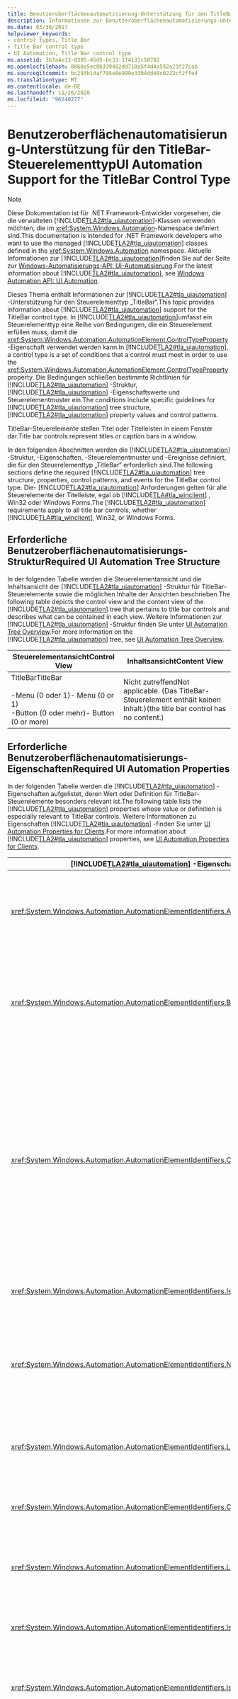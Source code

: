 ```yaml
---
title: Benutzeroberflächenautomatisierung-Unterstützung für den TitleBar-Steuerelementtyp
description: Informationen zur Benutzeroberflächenautomatisierungs-Unterstützung für den TitleBar-Steuerelement-Typ. Erlernen Sie die erforderliche Struktur, Eigenschaften, Steuerelement Muster und Ereignisse.
ms.date: 03/30/2017
helpviewer_keywords:
- control types, Title Bar
- Title Bar control type
- UI Automation, Title Bar control type
ms.assetid: 3b7a4e13-0305-45d5-bc33-1f4133c50782
ms.openlocfilehash: 8860a5ec8b339482dd710a5f4d4a592a23f27cab
ms.sourcegitcommit: bc293b14af795e0e999e3304dd40c0222cf2ffe4
ms.translationtype: MT
ms.contentlocale: de-DE
ms.lasthandoff: 11/26/2020
ms.locfileid: "96240277"
---
```

# <a name="ui-automation-support-for-the-titlebar-control-type"></a><span data-ttu-id="2c2af-104">Benutzeroberflächenautomatisierung-Unterstützung für den TitleBar-Steuerelementtyp</span><span class="sxs-lookup"><span data-stu-id="2c2af-104">UI Automation Support for the TitleBar Control Type</span></span>

> [!NOTE]
> <span data-ttu-id="2c2af-105">Diese Dokumentation ist für .NET Framework-Entwickler vorgesehen, die die verwalteten [!INCLUDE[TLA2#tla_uiautomation](../../../includes/tla2sharptla-uiautomation-md.md)]-Klassen verwenden möchten, die im <xref:System.Windows.Automation>-Namespace definiert sind.</span><span class="sxs-lookup"><span data-stu-id="2c2af-105">This documentation is intended for .NET Framework developers who want to use the managed [!INCLUDE[TLA2#tla_uiautomation](../../../includes/tla2sharptla-uiautomation-md.md)] classes defined in the <xref:System.Windows.Automation> namespace.</span></span> <span data-ttu-id="2c2af-106">Aktuelle Informationen zur [!INCLUDE[TLA2#tla_uiautomation](../../../includes/tla2sharptla-uiautomation-md.md)]finden Sie auf der Seite zur [Windows-Automatisierungs-API: UI-Automatisierung](/windows/win32/winauto/entry-uiauto-win32).</span><span class="sxs-lookup"><span data-stu-id="2c2af-106">For the latest information about [!INCLUDE[TLA2#tla_uiautomation](../../../includes/tla2sharptla-uiautomation-md.md)], see [Windows Automation API: UI Automation](/windows/win32/winauto/entry-uiauto-win32).</span></span>  
  
 <span data-ttu-id="2c2af-107">Dieses Thema enthält Informationen zur [!INCLUDE[TLA2#tla_uiautomation](../../../includes/tla2sharptla-uiautomation-md.md)] -Unterstützung für den Steuerelementtyp „TitleBar“.</span><span class="sxs-lookup"><span data-stu-id="2c2af-107">This topic provides information about [!INCLUDE[TLA2#tla_uiautomation](../../../includes/tla2sharptla-uiautomation-md.md)] support for the TitleBar control type.</span></span> <span data-ttu-id="2c2af-108">In [!INCLUDE[TLA2#tla_uiautomation](../../../includes/tla2sharptla-uiautomation-md.md)]umfasst ein Steuerelementtyp eine Reihe von Bedingungen, die ein Steuerelement erfüllen muss, damit die <xref:System.Windows.Automation.AutomationElement.ControlTypeProperty> -Eigenschaft verwendet werden kann.</span><span class="sxs-lookup"><span data-stu-id="2c2af-108">In [!INCLUDE[TLA2#tla_uiautomation](../../../includes/tla2sharptla-uiautomation-md.md)], a control type is a set of conditions that a control must meet in order to use the <xref:System.Windows.Automation.AutomationElement.ControlTypeProperty> property.</span></span> <span data-ttu-id="2c2af-109">Die Bedingungen schließen bestimmte Richtlinien für [!INCLUDE[TLA2#tla_uiautomation](../../../includes/tla2sharptla-uiautomation-md.md)] -Struktur, [!INCLUDE[TLA2#tla_uiautomation](../../../includes/tla2sharptla-uiautomation-md.md)] -Eigenschaftswerte und Steuerelementmuster ein.</span><span class="sxs-lookup"><span data-stu-id="2c2af-109">The conditions include specific guidelines for [!INCLUDE[TLA2#tla_uiautomation](../../../includes/tla2sharptla-uiautomation-md.md)] tree structure, [!INCLUDE[TLA2#tla_uiautomation](../../../includes/tla2sharptla-uiautomation-md.md)] property values and control patterns.</span></span>  
  
 <span data-ttu-id="2c2af-110">TitleBar-Steuerelemente stellen Titel oder Titelleisten in einem Fenster dar.</span><span class="sxs-lookup"><span data-stu-id="2c2af-110">Title bar controls represent titles or caption bars in a window.</span></span>  
  
 <span data-ttu-id="2c2af-111">In den folgenden Abschnitten werden die [!INCLUDE[TLA2#tla_uiautomation](../../../includes/tla2sharptla-uiautomation-md.md)] -Struktur, -Eigenschaften, -Steuerelementmuster und -Ereignisse definiert, die für den Steuerelementtyp „TitleBar“ erforderlich sind.</span><span class="sxs-lookup"><span data-stu-id="2c2af-111">The following sections define the required [!INCLUDE[TLA2#tla_uiautomation](../../../includes/tla2sharptla-uiautomation-md.md)] tree structure, properties, control patterns, and events for the TitleBar control type.</span></span> <span data-ttu-id="2c2af-112">Die- [!INCLUDE[TLA2#tla_uiautomation](../../../includes/tla2sharptla-uiautomation-md.md)] Anforderungen gelten für alle Steuerelemente der Titelleiste, egal ob [!INCLUDE[TLA#tla_winclient](../../../includes/tlasharptla-winclient-md.md)] , Win32 oder Windows Forms.</span><span class="sxs-lookup"><span data-stu-id="2c2af-112">The [!INCLUDE[TLA2#tla_uiautomation](../../../includes/tla2sharptla-uiautomation-md.md)] requirements apply to all title bar controls, whether [!INCLUDE[TLA#tla_winclient](../../../includes/tlasharptla-winclient-md.md)], Win32, or Windows Forms.</span></span>  
  
<a name="Required_UI_Automation_Tree_Structure"></a>

## <a name="required-ui-automation-tree-structure"></a><span data-ttu-id="2c2af-113">Erforderliche Benutzeroberflächenautomatisierungs-Struktur</span><span class="sxs-lookup"><span data-stu-id="2c2af-113">Required UI Automation Tree Structure</span></span>  

 <span data-ttu-id="2c2af-114">In der folgenden Tabelle werden die Steuerelementansicht und die Inhaltsansicht der [!INCLUDE[TLA2#tla_uiautomation](../../../includes/tla2sharptla-uiautomation-md.md)] -Struktur für TitleBar-Steuerelemente sowie die möglichen Inhalte der Ansichten beschrieben.</span><span class="sxs-lookup"><span data-stu-id="2c2af-114">The following table depicts the control view and the content view of the [!INCLUDE[TLA2#tla_uiautomation](../../../includes/tla2sharptla-uiautomation-md.md)] tree that pertains to title bar controls and describes what can be contained in each view.</span></span> <span data-ttu-id="2c2af-115">Weitere Informationen zur [!INCLUDE[TLA2#tla_uiautomation](../../../includes/tla2sharptla-uiautomation-md.md)] -Struktur finden Sie unter [UI Automation Tree Overview](ui-automation-tree-overview.md).</span><span class="sxs-lookup"><span data-stu-id="2c2af-115">For more information on the [!INCLUDE[TLA2#tla_uiautomation](../../../includes/tla2sharptla-uiautomation-md.md)] tree, see [UI Automation Tree Overview](ui-automation-tree-overview.md).</span></span>  
  
|<span data-ttu-id="2c2af-116">Steuerelementansicht</span><span class="sxs-lookup"><span data-stu-id="2c2af-116">Control View</span></span>|<span data-ttu-id="2c2af-117">Inhaltsansicht</span><span class="sxs-lookup"><span data-stu-id="2c2af-117">Content View</span></span>|  
|------------------|------------------|  
|<span data-ttu-id="2c2af-118">TitleBar</span><span class="sxs-lookup"><span data-stu-id="2c2af-118">TitleBar</span></span><br /><br /> <span data-ttu-id="2c2af-119">-Menu (0 oder 1)</span><span class="sxs-lookup"><span data-stu-id="2c2af-119">-   Menu (0 or 1)</span></span><br /><span data-ttu-id="2c2af-120">-Button (0 oder mehr)</span><span class="sxs-lookup"><span data-stu-id="2c2af-120">-   Button (0 or more)</span></span>|<span data-ttu-id="2c2af-121">Nicht zutreffend</span><span class="sxs-lookup"><span data-stu-id="2c2af-121">Not applicable.</span></span> <span data-ttu-id="2c2af-122">(Das TitleBar-Steuerelement enthält keinen Inhalt.)</span><span class="sxs-lookup"><span data-stu-id="2c2af-122">(the title bar control has no content.)</span></span>|  
  
<a name="Required_UI_Automation_Properties"></a>

## <a name="required-ui-automation-properties"></a><span data-ttu-id="2c2af-123">Erforderliche Benutzeroberflächenautomatisierungs-Eigenschaften</span><span class="sxs-lookup"><span data-stu-id="2c2af-123">Required UI Automation Properties</span></span>  

 <span data-ttu-id="2c2af-124">In der folgenden Tabelle werden die [!INCLUDE[TLA2#tla_uiautomation](../../../includes/tla2sharptla-uiautomation-md.md)] -Eigenschaften aufgelistet, deren Wert oder Definition für TitleBar-Steuerelemente besonders relevant ist.</span><span class="sxs-lookup"><span data-stu-id="2c2af-124">The following table lists the [!INCLUDE[TLA2#tla_uiautomation](../../../includes/tla2sharptla-uiautomation-md.md)] properties whose value or definition is especially relevant to TitleBar controls.</span></span> <span data-ttu-id="2c2af-125">Weitere Informationen zu Eigenschaften [!INCLUDE[TLA2#tla_uiautomation](../../../includes/tla2sharptla-uiautomation-md.md)] -finden Sie unter [UI Automation Properties for Clients](ui-automation-properties-for-clients.md).</span><span class="sxs-lookup"><span data-stu-id="2c2af-125">For more information about [!INCLUDE[TLA2#tla_uiautomation](../../../includes/tla2sharptla-uiautomation-md.md)] properties, see [UI Automation Properties for Clients](ui-automation-properties-for-clients.md).</span></span>  
  
|[!INCLUDE[TLA2#tla_uiautomation](../../../includes/tla2sharptla-uiautomation-md.md)] <span data-ttu-id="2c2af-126">-Eigenschaft</span><span class="sxs-lookup"><span data-stu-id="2c2af-126">Property</span></span>|<span data-ttu-id="2c2af-127">Wert</span><span class="sxs-lookup"><span data-stu-id="2c2af-127">Value</span></span>|<span data-ttu-id="2c2af-128">Notizen</span><span class="sxs-lookup"><span data-stu-id="2c2af-128">Notes</span></span>|  
|------------------------------------------------------------------------------------|-----------|-----------|  
|<xref:System.Windows.Automation.AutomationElementIdentifiers.AutomationIdProperty>|<span data-ttu-id="2c2af-129">Siehe Hinweise.</span><span class="sxs-lookup"><span data-stu-id="2c2af-129">See notes.</span></span>|<span data-ttu-id="2c2af-130">Der Wert dieser Eigenschaft muss für alle Steuerelemente in einer Anwendung eindeutig sein.</span><span class="sxs-lookup"><span data-stu-id="2c2af-130">The value of this property needs to be unique across all controls in an application.</span></span>|  
|<xref:System.Windows.Automation.AutomationElementIdentifiers.BoundingRectangleProperty>|<span data-ttu-id="2c2af-131">Siehe Hinweise.</span><span class="sxs-lookup"><span data-stu-id="2c2af-131">See notes.</span></span>|<span data-ttu-id="2c2af-132">Das umschließende Rechteck einer Titelleiste muss alle darin enthaltenen Steuerelemente umfassen.</span><span class="sxs-lookup"><span data-stu-id="2c2af-132">The bounding rectangle of a title bar must encompass all of the controls contained within it.</span></span>|  
|<xref:System.Windows.Automation.AutomationElementIdentifiers.ClickablePointProperty>|<span data-ttu-id="2c2af-133">Siehe Hinweise.</span><span class="sxs-lookup"><span data-stu-id="2c2af-133">See notes.</span></span>|<span data-ttu-id="2c2af-134">Unterstützt, wenn es ein umschließendes Rechteck gibt.</span><span class="sxs-lookup"><span data-stu-id="2c2af-134">Supported if there is a bounding rectangle.</span></span> <span data-ttu-id="2c2af-135">Wenn nicht auf jeden Punkt innerhalb des umschließenden Rechtecks geklickt werden kann, und Sie spezielle Treffertests ausführen, setzen Sie die Eigenschaft außer Kraft, und stellen Sie dann einen klickbaren Punkt bereit.</span><span class="sxs-lookup"><span data-stu-id="2c2af-135">If not every point within the bounding rectangle is clickable, and you perform specialized hit testing, then override and provide a clickable point.</span></span>|  
|<xref:System.Windows.Automation.AutomationElementIdentifiers.IsKeyboardFocusableProperty>|<span data-ttu-id="2c2af-136">False</span><span class="sxs-lookup"><span data-stu-id="2c2af-136">False</span></span>|<span data-ttu-id="2c2af-137">Titelleisten verfügen niemals über den Tastaturfokus.</span><span class="sxs-lookup"><span data-stu-id="2c2af-137">Title bars never have keyboard focus.</span></span>|  
|<xref:System.Windows.Automation.AutomationElementIdentifiers.NameProperty>|<span data-ttu-id="2c2af-138">""</span><span class="sxs-lookup"><span data-stu-id="2c2af-138">""</span></span>|<span data-ttu-id="2c2af-139">Die Titelleiste ist kein Inhalt. Ihre Textinformationen werden auf dem übergeordneten Fenster verfügbar gemacht.</span><span class="sxs-lookup"><span data-stu-id="2c2af-139">The title bar is not content; its textual information is exposed on the parent window.</span></span>|  
|<xref:System.Windows.Automation.AutomationElementIdentifiers.LabeledByProperty>|<span data-ttu-id="2c2af-140">Siehe Hinweise.</span><span class="sxs-lookup"><span data-stu-id="2c2af-140">See notes.</span></span>|<span data-ttu-id="2c2af-141">Das TitleBar-Steuerelement verfügt in der Regel über keine Bezeichnung.</span><span class="sxs-lookup"><span data-stu-id="2c2af-141">The title bar control usually does not have a label.</span></span>|  
|<xref:System.Windows.Automation.AutomationElementIdentifiers.ControlTypeProperty>|<span data-ttu-id="2c2af-142">TitleBar</span><span class="sxs-lookup"><span data-stu-id="2c2af-142">TitleBar</span></span>|<span data-ttu-id="2c2af-143">Dieser Wert ist für alle Benutzeroberflächen-Frameworks gleich.</span><span class="sxs-lookup"><span data-stu-id="2c2af-143">This value is the same for all UI frameworks.</span></span>|  
|<xref:System.Windows.Automation.AutomationElementIdentifiers.LocalizedControlTypeProperty>|<span data-ttu-id="2c2af-144">„Titelleiste“</span><span class="sxs-lookup"><span data-stu-id="2c2af-144">"title bar"</span></span>|<span data-ttu-id="2c2af-145">Lokalisierte Zeichenfolge für den Steuerelementtyp „TitleBar“.</span><span class="sxs-lookup"><span data-stu-id="2c2af-145">Localized string corresponding to the TitleBar control type.</span></span>|  
|<xref:System.Windows.Automation.AutomationElementIdentifiers.IsContentElementProperty>|<span data-ttu-id="2c2af-146">False</span><span class="sxs-lookup"><span data-stu-id="2c2af-146">False</span></span>|<span data-ttu-id="2c2af-147">Das TitleBar-Steuerelement ist nie ein Inhaltselement.</span><span class="sxs-lookup"><span data-stu-id="2c2af-147">The title bar control is never content.</span></span>|  
|<xref:System.Windows.Automation.AutomationElementIdentifiers.IsControlElementProperty>|<span data-ttu-id="2c2af-148">True</span><span class="sxs-lookup"><span data-stu-id="2c2af-148">True</span></span>|<span data-ttu-id="2c2af-149">Das TitleBar-Steuerelement muss immer ein Steuerelement sein.</span><span class="sxs-lookup"><span data-stu-id="2c2af-149">The title bar control must always be a control.</span></span>|  
|<xref:System.Windows.Automation.AutomationElementIdentifiers.IsOffscreenProperty>|<span data-ttu-id="2c2af-150">Depends (Abhängig)</span><span class="sxs-lookup"><span data-stu-id="2c2af-150">Depends</span></span>|<span data-ttu-id="2c2af-151">Dieses Steuerelement gibt einen Wert in Abhängigkeit davon zurück, ob die Titelleiste auf dem Bildschirm angezeigt wird.</span><span class="sxs-lookup"><span data-stu-id="2c2af-151">This control will return a value depending on whether the title bar is visible on the screen.</span></span>|  
|<xref:System.Windows.Automation.AutomationElementIdentifiers.HelpTextProperty>|<span data-ttu-id="2c2af-152">""</span><span class="sxs-lookup"><span data-stu-id="2c2af-152">""</span></span>|<span data-ttu-id="2c2af-153">Es ist nicht erforderlich, Hilfetext bereitzustellen.</span><span class="sxs-lookup"><span data-stu-id="2c2af-153">It is not necessary to expose Help text.</span></span>|  
|<xref:System.Windows.Automation.AutomationElementIdentifiers.AcceleratorKeyProperty>|<span data-ttu-id="2c2af-154">""</span><span class="sxs-lookup"><span data-stu-id="2c2af-154">""</span></span>|<span data-ttu-id="2c2af-155">Titelleisten sind niemals Tastenkombinationen zugeordnet.</span><span class="sxs-lookup"><span data-stu-id="2c2af-155">Title bars never have accelerator keys.</span></span>|  
|<xref:System.Windows.Automation.AutomationElementIdentifiers.AccessKeyProperty>|<span data-ttu-id="2c2af-156">""</span><span class="sxs-lookup"><span data-stu-id="2c2af-156">""</span></span>|<span data-ttu-id="2c2af-157">Das TitleBar-Steuerelement verfügt über keine Zugriffstaste.</span><span class="sxs-lookup"><span data-stu-id="2c2af-157">The title bar control does not have an access key.</span></span>|  
  
<a name="Required_UI_Automation_Control_Patterns"></a>

## <a name="required-ui-automation-control-patterns"></a><span data-ttu-id="2c2af-158">Erforderliche Benutzeroberflächenautomatisierungs-Steuerelementmuster</span><span class="sxs-lookup"><span data-stu-id="2c2af-158">Required UI Automation Control Patterns</span></span>  

 <span data-ttu-id="2c2af-159">Der TitleBar-Steuerelementtyp ist nicht erforderlich, um Steuerelementmuster zu unterstützen.</span><span class="sxs-lookup"><span data-stu-id="2c2af-159">The TitleBar control type is not required to support any control patterns.</span></span> <span data-ttu-id="2c2af-160">Seine Funktionalität wird über das Window-Steuerelementmuster des Window-Steuerelements bereitgestellt.</span><span class="sxs-lookup"><span data-stu-id="2c2af-160">Its functionality is exposed through the Window control pattern on the Window control.</span></span>  
  
## <a name="required-ui-automation-events"></a><span data-ttu-id="2c2af-161">Erforderliche Benutzeroberflächenautomatisierungs-Ereignisse</span><span class="sxs-lookup"><span data-stu-id="2c2af-161">Required UI Automation Events</span></span>  

 <span data-ttu-id="2c2af-162">Die folgende Tabelle enthält die [!INCLUDE[TLA2#tla_uiautomation](../../../includes/tla2sharptla-uiautomation-md.md)] -Ereignisse, die von allen TitleBar-Steuerelementen unterstützt werden müssen.</span><span class="sxs-lookup"><span data-stu-id="2c2af-162">The following table lists the [!INCLUDE[TLA2#tla_uiautomation](../../../includes/tla2sharptla-uiautomation-md.md)] events required to be supported by all title bar controls.</span></span> <span data-ttu-id="2c2af-163">Weitere Informationen zu Ereignissen finden Sie unter [UI Automation Events Overview](ui-automation-events-overview.md).</span><span class="sxs-lookup"><span data-stu-id="2c2af-163">For more information about events, see [UI Automation Events Overview](ui-automation-events-overview.md).</span></span>  
  
|[!INCLUDE[TLA2#tla_uiautomation](../../../includes/tla2sharptla-uiautomation-md.md)] <span data-ttu-id="2c2af-164">-Ereignis</span><span class="sxs-lookup"><span data-stu-id="2c2af-164">Event</span></span>|<span data-ttu-id="2c2af-165">Support</span><span class="sxs-lookup"><span data-stu-id="2c2af-165">Support</span></span>|<span data-ttu-id="2c2af-166">Notizen</span><span class="sxs-lookup"><span data-stu-id="2c2af-166">Notes</span></span>|  
|---------------------------------------------------------------------------------|-------------|-----------|  
|<span data-ttu-id="2c2af-167">Durch geänderte<xref:System.Windows.Automation.AutomationElementIdentifiers.BoundingRectangleProperty> -Eigenschaft ausgelöstes Ereignis.</span><span class="sxs-lookup"><span data-stu-id="2c2af-167"><xref:System.Windows.Automation.AutomationElementIdentifiers.BoundingRectangleProperty> property-changed event.</span></span>|<span data-ttu-id="2c2af-168">Erforderlich</span><span class="sxs-lookup"><span data-stu-id="2c2af-168">Required</span></span>|<span data-ttu-id="2c2af-169">Keine</span><span class="sxs-lookup"><span data-stu-id="2c2af-169">None</span></span>|  
|<span data-ttu-id="2c2af-170">Durch geänderte<xref:System.Windows.Automation.AutomationElementIdentifiers.IsOffscreenProperty> -Eigenschaft ausgelöstes Ereignis.</span><span class="sxs-lookup"><span data-stu-id="2c2af-170"><xref:System.Windows.Automation.AutomationElementIdentifiers.IsOffscreenProperty> property-changed event.</span></span>|<span data-ttu-id="2c2af-171">Erforderlich</span><span class="sxs-lookup"><span data-stu-id="2c2af-171">Required</span></span>|<span data-ttu-id="2c2af-172">Keine</span><span class="sxs-lookup"><span data-stu-id="2c2af-172">None</span></span>|  
|<span data-ttu-id="2c2af-173">Durch geänderte<xref:System.Windows.Automation.AutomationElementIdentifiers.IsEnabledProperty> -Eigenschaft ausgelöstes Ereignis.</span><span class="sxs-lookup"><span data-stu-id="2c2af-173"><xref:System.Windows.Automation.AutomationElementIdentifiers.IsEnabledProperty> property-changed event.</span></span>|<span data-ttu-id="2c2af-174">Nie</span><span class="sxs-lookup"><span data-stu-id="2c2af-174">Never</span></span>|<span data-ttu-id="2c2af-175">Keine</span><span class="sxs-lookup"><span data-stu-id="2c2af-175">None</span></span>|  
|<xref:System.Windows.Automation.AutomationElementIdentifiers.AutomationFocusChangedEvent>|<span data-ttu-id="2c2af-176">Nie</span><span class="sxs-lookup"><span data-stu-id="2c2af-176">Never</span></span>|<span data-ttu-id="2c2af-177">Keine</span><span class="sxs-lookup"><span data-stu-id="2c2af-177">None</span></span>|  
|<xref:System.Windows.Automation.AutomationElementIdentifiers.StructureChangedEvent>|<span data-ttu-id="2c2af-178">Erforderlich</span><span class="sxs-lookup"><span data-stu-id="2c2af-178">Required</span></span>|<span data-ttu-id="2c2af-179">Keine</span><span class="sxs-lookup"><span data-stu-id="2c2af-179">None</span></span>|  
  
## <a name="see-also"></a><span data-ttu-id="2c2af-180">Weitere Informationen</span><span class="sxs-lookup"><span data-stu-id="2c2af-180">See also</span></span>

- <xref:System.Windows.Automation.ControlType.TitleBar>
- [<span data-ttu-id="2c2af-181">Übersicht über Steuerelementtypen für Benutzeroberflächenautomatisierung</span><span class="sxs-lookup"><span data-stu-id="2c2af-181">UI Automation Control Types Overview</span></span>](ui-automation-control-types-overview.md)
- [<span data-ttu-id="2c2af-182">Übersicht über die Benutzeroberflächenautomatisierung</span><span class="sxs-lookup"><span data-stu-id="2c2af-182">UI Automation Overview</span></span>](ui-automation-overview.md)
